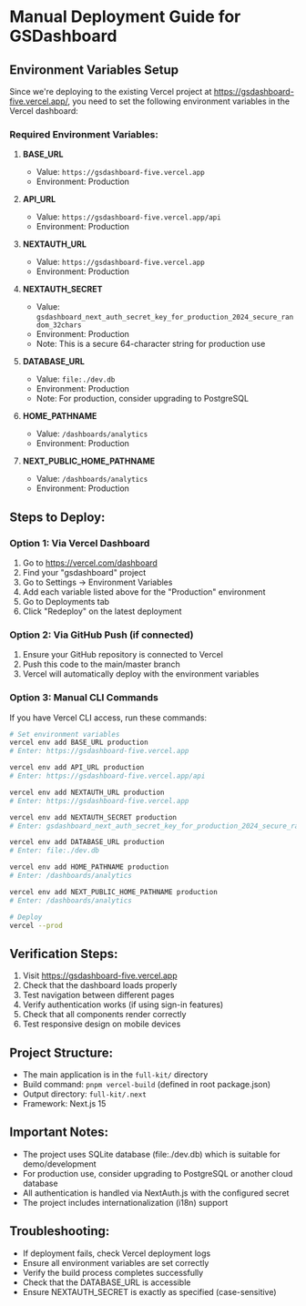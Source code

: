# Manual Deployment Guide for GSDashboard

## Environment Variables Setup

Since we're deploying to the existing Vercel project at https://gsdashboard-five.vercel.app/,
you need to set the following environment variables in the Vercel dashboard:

### Required Environment Variables:

1. **BASE_URL**

   - Value: `https://gsdashboard-five.vercel.app`
   - Environment: Production

2. **API_URL**

   - Value: `https://gsdashboard-five.vercel.app/api`
   - Environment: Production

3. **NEXTAUTH_URL**

   - Value: `https://gsdashboard-five.vercel.app`
   - Environment: Production

4. **NEXTAUTH_SECRET**

   - Value: `gsdashboard_next_auth_secret_key_for_production_2024_secure_random_32chars`
   - Environment: Production
   - Note: This is a secure 64-character string for production use

5. **DATABASE_URL**

   - Value: `file:./dev.db`
   - Environment: Production
   - Note: For production, consider upgrading to PostgreSQL

6. **HOME_PATHNAME**

   - Value: `/dashboards/analytics`
   - Environment: Production

7. **NEXT_PUBLIC_HOME_PATHNAME**
   - Value: `/dashboards/analytics`
   - Environment: Production

## Steps to Deploy:

### Option 1: Via Vercel Dashboard

1. Go to https://vercel.com/dashboard
2. Find your "gsdashboard" project
3. Go to Settings → Environment Variables
4. Add each variable listed above for the "Production" environment
5. Go to Deployments tab
6. Click "Redeploy" on the latest deployment

### Option 2: Via GitHub Push (if connected)

1. Ensure your GitHub repository is connected to Vercel
2. Push this code to the main/master branch
3. Vercel will automatically deploy with the environment variables

### Option 3: Manual CLI Commands

If you have Vercel CLI access, run these commands:

```bash
# Set environment variables
vercel env add BASE_URL production
# Enter: https://gsdashboard-five.vercel.app

vercel env add API_URL production
# Enter: https://gsdashboard-five.vercel.app/api

vercel env add NEXTAUTH_URL production
# Enter: https://gsdashboard-five.vercel.app

vercel env add NEXTAUTH_SECRET production
# Enter: gsdashboard_next_auth_secret_key_for_production_2024_secure_random_32chars

vercel env add DATABASE_URL production
# Enter: file:./dev.db

vercel env add HOME_PATHNAME production
# Enter: /dashboards/analytics

vercel env add NEXT_PUBLIC_HOME_PATHNAME production
# Enter: /dashboards/analytics

# Deploy
vercel --prod
```

## Verification Steps:

1. Visit https://gsdashboard-five.vercel.app
2. Check that the dashboard loads properly
3. Test navigation between different pages
4. Verify authentication works (if using sign-in features)
5. Check that all components render correctly
6. Test responsive design on mobile devices

## Project Structure:

- The main application is in the `full-kit/` directory
- Build command: `pnpm vercel-build` (defined in root package.json)
- Output directory: `full-kit/.next`
- Framework: Next.js 15

## Important Notes:

- The project uses SQLite database (file:./dev.db) which is suitable for demo/development
- For production use, consider upgrading to PostgreSQL or another cloud database
- All authentication is handled via NextAuth.js with the configured secret
- The project includes internationalization (i18n) support

## Troubleshooting:

- If deployment fails, check Vercel deployment logs
- Ensure all environment variables are set correctly
- Verify the build process completes successfully
- Check that the DATABASE_URL is accessible
- Ensure NEXTAUTH_SECRET is exactly as specified (case-sensitive)
